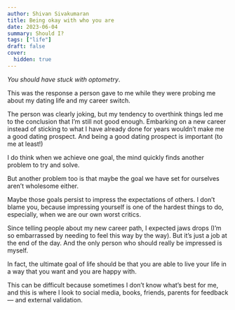 ```yaml
---
author: Shivan Sivakumaran
title: Being okay with who you are
date: 2023-06-04
summary: Should I?
tags: ["life"]
draft: false
cover:
  hidden: true
---
```


_You should have stuck with optometry_.

This was the response a person gave to me while they were probing me about my dating life and my career switch.

The person was clearly joking, but my tendency to overthink things led me to the conclusion that I’m still not good enough. Embarking on a new career instead of sticking to what I have already done for years wouldn’t make me a good dating prospect. And being a good dating prospect is important (to me at least!)

I do think when we achieve one goal, the mind quickly finds another problem to try and solve.

But another problem too is that maybe the goal we have set for ourselves aren’t wholesome either.

Maybe those goals persist to impress the expectations of others. I don’t blame you, because impressing yourself is one of the hardest things to do, especially, when we are our own worst critics.

Since telling people about my new career path, I expected jaws drops (I’m so embarrassed by needing to feel this way by the way). But it’s just a job at the end of the day. And the only person who should really be impressed is myself.

In fact, the ultimate goal of life should be that you are able to live your life in a way that you want and you are happy with.

This can be difficult because sometimes I don’t know what’s best for me, and this is where I look to social media, books, friends, parents for feedback — and external validation.
